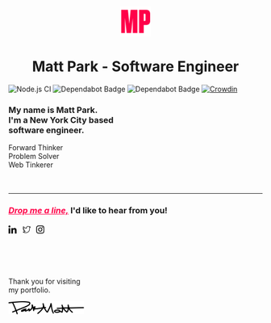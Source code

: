<p align="center">
  <a title="Matt Park - Software Engineer" target="_blank" rel="noopener noreferrer" href="https://mattpark.now.sh">
    <img alt="Matt Park" src="./static/assets/icons/mattpark-favicon.png" width="60" />
  </a>
</p>
<h1 align="center">
  Matt Park - Software Engineer
</h1>

![Node.js CI](https://github.com/mattparksolns/mattpark-portfolio/workflows/Node.js%20CI/badge.svg?branch=master)
![Dependabot Badge](https://flat.badgen.net/dependabot/mattparksolns/mattpark-portfolio?icon=dependabot)
<img src="https://flat.badgen.net/dependabot/mattparksolns/mattpark-portfolio?icon=dependabot" alt="Dependabot Badge" />
[![Crowdin](https://badges.crowdin.net/mattpark-portfolio/localized.svg)](https://crowdin.com)

### My name is Matt Park.<br />I'm a New York City based<br />software engineer.


Forward Thinker<br />
Problem Solver<br />
Web Tinkerer<br />
<br /><br />

---

<h3><a title="Email" href="mailto:mattparksolns@gmail.com" style="color:#ff0049">
<b><em>Drop me a line,</em></b></a>
I'd like to hear from you!
<br /><br />
<a title="LinkedIn" href="https://www.linkedin.com/in/mattparksolns/">
  <img alt="linkedin" src="./static/assets/icons/linkedin.svg" width="16" /></a> &nbsp;
<a title="Twitter" href="https://twitter.com/mattparksolns">
  <img alt="twitter" src="./static/assets/icons/twitter.svg" width="16" /></a> &nbsp;
<a title="Instagram" href="https://www.instagram.com/mattparksolns/">
  <img alt="instagram" src="./static/assets/icons/instagram.svg" width="16" /></a> &nbsp; 
  </h3>
<br /><br /><br />

Thank you for visiting<br />
my portfolio.

<a href="#drop-me-a-lineid-like-to-hear-from-you------------">
  <img alt="signature" src="static/assets/images/signature.svg" width="150" />
</a>
